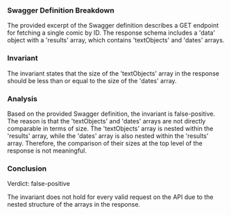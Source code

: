 ### Swagger Definition Breakdown

The provided excerpt of the Swagger definition describes a GET endpoint for fetching a single comic by ID. The response schema includes a 'data' object with a 'results' array, which contains 'textObjects' and 'dates' arrays.

### Invariant

The invariant states that the size of the 'textObjects' array in the response should be less than or equal to the size of the 'dates' array.

### Analysis

Based on the provided Swagger definition, the invariant is false-positive. The reason is that the 'textObjects' and 'dates' arrays are not directly comparable in terms of size. The 'textObjects' array is nested within the 'results' array, while the 'dates' array is also nested within the 'results' array. Therefore, the comparison of their sizes at the top level of the response is not meaningful.

### Conclusion

Verdict: false-positive

The invariant does not hold for every valid request on the API due to the nested structure of the arrays in the response.
